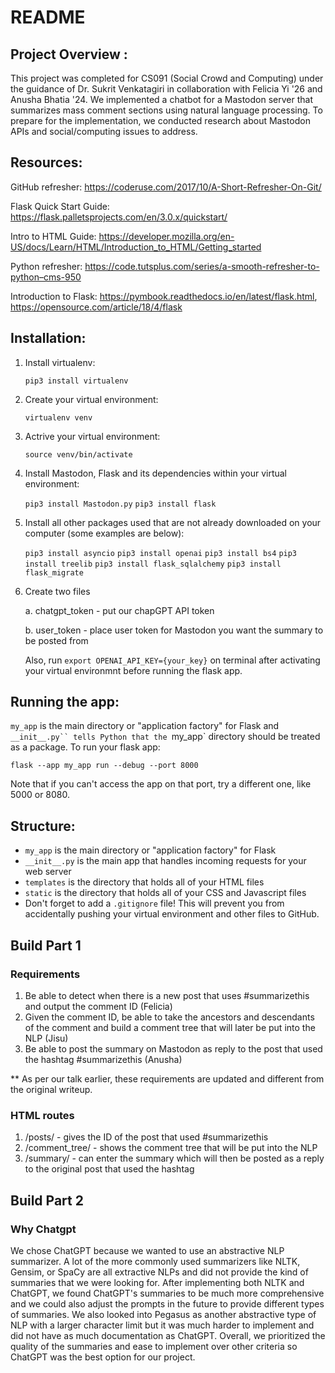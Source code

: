 # README

## Project Overview :
This project was completed for CS091 (Social Crowd and Computing) under the guidance of Dr. Sukrit Venkatagiri in collaboration with Felicia Yi '26 and Anusha Bhatia '24. 
We implemented a chatbot for a Mastodon server that summarizes mass comment sections using natural language processing. To prepare for the implementation, we conducted research
about Mastodon APIs and social/computing issues to address. 

## Resources:
GitHub refresher: https://coderuse.com/2017/10/A-Short-Refresher-On-Git/

Flask Quick Start Guide: https://flask.palletsprojects.com/en/3.0.x/quickstart/

Intro to HTML Guide: https://developer.mozilla.org/en-US/docs/Learn/HTML/Introduction_to_HTML/Getting_started

Python refresher: https://code.tutsplus.com/series/a-smooth-refresher-to-python–cms-950

Introduction to Flask: https://pymbook.readthedocs.io/en/latest/flask.html, https://opensource.com/article/18/4/flask

## Installation:

1. Install virtualenv:

   `pip3 install virtualenv`
   
2. Create your virtual environment:

   `virtualenv venv`

3. Actrive your virtual environment:

   `source venv/bin/activate`

4. Install Mastodon, Flask and its dependencies within your virtual environment:

   `pip3 install Mastodon.py`
   `pip3 install flask`

5. Install all other packages used that are not already downloaded on your computer (some examples are below): 

   `pip3 install asyncio`
   `pip3 install openai`
   `pip3 install bs4`
   `pip3 install treelib`
   `pip3 install flask_sqlalchemy`
   `pip3 install flask_migrate`

6. Create two files 
   
   a. chatgpt_token - put our chapGPT API token
   
   b. user_token - place user token for Mastodon you want the summary to be posted from 

   Also, run `export OPENAI_API_KEY={your_key}` on terminal after activating your virtual environmnt before running the flask app. 
   

## Running the app:
`my_app` is the main directory or "application factory" for Flask and `__init__.py`` tells Python that the `my_app` directory should be treated as a package. To run your flask app:

`flask --app my_app run --debug --port 8000`

Note that if you can't access the app on that port, try a different one, like 5000 or 8080.

## Structure:
- `my_app` is the main directory or "application factory" for Flask
- `__init__.py` is the main app that handles incoming requests for your web server
- `templates` is the directory that holds all of your HTML files
- `static` is the directory that holds all of your CSS and Javascript files
- Don't forget to add a `.gitignore` file! This will prevent you from accidentally pushing your virtual environment and other files to GitHub.


## Build Part 1
### Requirements
1. Be able to detect when there is a new post that uses #summarizethis and output the comment ID (Felicia)
2. Given the comment ID, be able to take the ancestors and descendants of the comment and build a comment tree that will later be put into the NLP (Jisu) 
3. Be able to post the summary on Mastodon as reply to the post that used the hashtag #summarizethis (Anusha)

** As per our talk earlier, these requirements are updated and different from the original writeup. 

### HTML routes
1. /posts/ - gives the ID of the post that used #summarizethis
2. /comment_tree/ - shows the comment tree that will be put into the NLP
3. /summary/ - can enter the summary which will then be posted as a reply to the original post that used the hashtag 


## Build Part 2
### Why Chatgpt
We chose ChatGPT because we wanted to use an abstractive NLP summarizer. A lot of the more commonly used summarizers like NLTK, Gensim, or SpaCy are all extractive NLPs and did not provide the kind of summaries that we were looking for. After implementing both NLTK and ChatGPT, we found ChatGPT's summaries to be much more comprehensive and we could also adjust the prompts in the future to provide different types of summaries. We also looked into Pegasus as another abstractive type of NLP with a larger character limit but it was much harder to implement and did not have as much documentation as ChatGPT. Overall, we prioritized the quality of the summaries and ease to implement over other criteria so ChatGPT was the best option for our project. 
